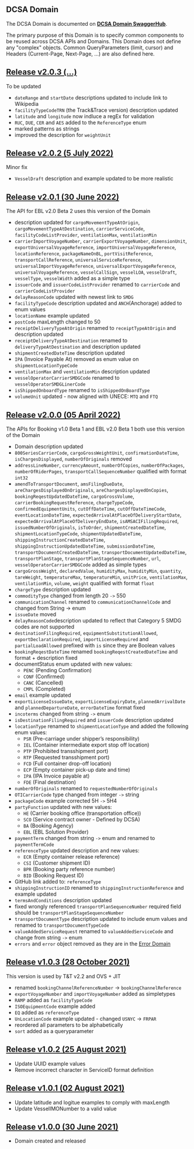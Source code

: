 ## DCSA Domain

The DCSA Domain is documented on [**DCSA Domain SwaggerHub**](https://app.swaggerhub.com/domains-docs/dcsaorg/DCSA_DOMAIN).

The primary purpose of this Domain is to specify common components to be reused across DCSA APIs and Domains. This Domain does not define any "complex" objects. Common QueryParameters (limit, cursor) and Headers (Current-Page, Next-Page, ...) are also defined here.

<a name="v203"></a>[Release v2.0.3 (...)](https://app.swaggerhub.com/domains-docs/dcsaorg/DCSA_DOMAIN/2.0.3)
---
To be updated

- `dateRange` and `startDate` descriptions updated to include link to Wikipedia
- `facilityTypeCodeTRN` (the Track&Trace version) description updated
- `latitude` and `longitude` now indluce a regEx for validation
- `RUC`, `DUE`, `CER` and `AES` added to the `ReferenceType` enum
- marked patterns as strings
- improved the description for `weightUnit`

<a name="v202"></a>[Release v2.0.2 (5 July 2022)](https://app.swaggerhub.com/domains-docs/dcsaorg/DCSA_DOMAIN/2.0.2)
---
Minor fix

- `VesselDraft` description and example updated to be more realistic

<a name="v201"></a>[Release v2.0.1 (30 June 2022)](https://app.swaggerhub.com/domains-docs/dcsaorg/DCSA_DOMAIN/2.0.1)
---
The API for EBL v2.0 Beta 2 uses this version of the Domain

- description updated for `cargoMovementTypeAtOrigin`, `cargoMovementTypeAtDestination`, `carrierServiceCode`, `facilityCodeListProvider`, `ventilationMax`, `ventilationMin`
- `carrierImportVoyageNumber`, `carrierExportVoyageNumber`, `dimensionUnit`, `exportUniversalVoyageReference`, `importUniversalVoyageReference`, `locationReference`, `packageNameOnBL`, `portVisitReference`, `transportCallReference`, `universalServiceReference`, `universalImportVoyageReference`, `universalExportVoyageReference`, `universalVoyageReference`, `vesselCallSign`, `vesselLOA`, `vesselDraft`, `vesselType`, `vesselWidth` added as a simple type
- `issuerCode` and `issuerCodeListProvider` renamed to `carrierCode` and `carrierCodeListProvider`
- `delayReasonCode` updated with newest link to `SMDG`
- `facilityTypeCode` description updated and `ANCH`(Anchorage) added to enum values
- `locationName` example updated
- `postCode` maxLength changed to 50
- `receiptDeliveryTypeAtOrigin` renamed to `receiptTypeAtOrigin` and description updated
- `receiptDeliveryTypeAtDestination` renamed to `deliveryTypeAtDestination` and description updated
- `shipmentCreatedDateTime` description updated
- `IPA` (Invoice Payable At) removed as enum value on `shipmentLocationTypeCode`
- `ventilationMax` and `ventilationMin` description updated
- `vesselOperatorCarrierSMDGCode` renamed to `vesselOperatorSMDGLinerCode`
- `isShippedOnboardType` renamed to `isShippedOnBoardType`
- `volumeUnit` updated - now aligned with UNECE: `MTQ` and `FTQ`

<a name="v200"></a>[Release v2.0.0 (05 April 2022)](https://app.swaggerhub.com/domains-docs/dcsaorg/DCSA_DOMAIN/2.0.0)
---
The APIs for Booking v1.0 Beta 1 and EBL v2.0 Beta 1 both use this version of the Domain

- Domain description updated
- `800SeriesCarrierCode`, `cargoGrossWeightUnit`, `confirmationDateTime`, `isChargesDisplayed`, `numberOfOriginals` removed
- `addressLineNumber`, `currencyAmount`, `numberOfCopies`, `numberOfPackages`, `numberOfRiderPages`, `transportCallSequenceNumber` qualified with format `int32`
- `amendToTransportDocument`, `amsFilingDueDate`, `areChargesDisplayedOnOriginals`, `areChargesDisplayedOnCopies`, `bookingReqestUpdatedDateTime`, `cargoGrossVolume`, `carrierBookingRequestReference`, `chargeTypeCode`, `confirmedEquipmentUnits`, `cutOffDateTime`, `cutOffDateTimeCode`, `eventLocationDateTime`, `expectedArrivalAtPlaceOfDeliveryStartDate`, `expectedArrivalAtPlaceOfDeliveryEndDate`, `isAMSACIFilingRequired`, `issuedNumberOfOriginals`, `isToOrder`, `shipmentCreatedDateTime`, `shipmentLocationTypeCode`, `shipmentUpdatedDateTime`, `shippingInstructionCreatedDateTime`, `shippingInstructionUpdatedDateTime`, `submissionDateTime`, `transportDocumentCreatedDateTime`, `transportDocumentUpdatedDateTime`, `transportPlanStage`, `transportPlanStageSequenceNumber`, `url`, `vesselOperatorCarrierSMDGCode` added as simple types
- `cargoGrossWeight`, `declaredValue`, `humidityMax`, `humidityMin`, `quantity`, `tareWeight`, `temperatureMax`, `temperatureMin`, `unitPrice`, `ventilationMax`, `ventilationMin`, `volume`, `weight` qualified with format `float`
- `chargeType` description updated
- `commodityType` changed from length 20 `->` 550
- `communicationChannel` renamed to `communicationChannelCode` and changed from String -> enum
- `issueDate` moved
- `delayReasonCode`description updated to reflect that Category 5 SMDG codes are not supported
- `destinationFilingRequired`, `equipmentSubstitutionAllowed`, `exportDeclarationRequired`, `importLicenseRequired` and `partialLoadAllowed` prefixed with `is` since they are Boolean values
- `bookingReqestDateTime` renamed `bookingReqestCreatedDateTime` and format + description fixed
- documentStatus enum updated with new values:
  - `PENC` (Pending Confirmation)
  - `CONF` (Confirmed)
  - `CANC` (Cancelled)
  - `CMPL` (Completed)
- `email` example updated
- `exportLicenseIssueDate`, `exportLicenseExpiryDate`, `plannedArrivalDate` and `plannedDepartureDate`, `errorDateTime` format fixed
- `incoterms` changed from string `->` enum
- `isDestinationFilingRequired` and `issuerCode` description updated
- `locationType` renamed to `shipmentLocationType` and added the following enum values:
  - `PSR` (Pre-carriage under shipper’s responsibility)
  - `IEL` (Container intermediate export stop off location)
  - `PTP` (Prohibited transshipment port)
  - `RTP` (Requested transshipment port)
  - `FCD` (Full container drop-off location)
  - `ECP` (Empty container pick-up date and time)
  - `IPA` (IPA  Invoice payable at)
  - `FDE` (Final destination)
- `numberOfOriginals` renamed to `requestedNumberOfOriginals`
- `OTICarrierCode` type changed from integer `->` string
- `packageCode` example corrected 5H `->` 5H4
- `partyFunction` updated with new values:
  - `HE` (Carrier booking office (transportation office))
  - `SCO` (Service contract owner - Defined by DCSA)
  - `BA` (Booking Agency)
  - `EBL` (EBL Solution Provider)
- `paymentTerm` changed from string `->` enum and renamed to `paymentTermCode`
- `referenceType` updated description and new values:
  - `ECR` (Empty container release reference)
  - `CSI` (Customer shipment ID)
  - `BPR` (Booking party reference number)
  - `BID` (Booking Request ID)
- GitHub link added to: `referenceType`
- `shippingInstructionID` renamed to `shippingInstructionReference` and example updated
- `termsAndConditions` description updated
- fixed wrongly referenced `transportPlanSequenceNumber` required field should be `transportPlanStageSequenceNumber`
- `transportDocumentType` description updated to include enum values and renamed to `transportDocumentTypeCode`
- `valueAddedServiceRequest` renamed to `valueAddedServiceCode` and change from string `->` enum
- `errors` and `error` object removed as they are in the <a href="https://github.com/dcsaorg/DCSA-OpenAPI/tree/master/domain/error">Error Domain</a>

<a name="v103"></a>[Release v1.0.3 (28 October 2021)](https://app.swaggerhub.com/domains-docs/dcsaorg/DCSA_DOMAIN/1.0.3)
---
This version is used by T&T v2.2 and OVS + JIT

- renamed `bookingChannelReferenceNumber` -> `bookingChannelReference`
- `exportVoyageNumber` and `importVoyageNumber` added as simpletypes
- `RAMP` added as `facilityTypeCode`
- `ISOEquipmentCode` example added
- `EQ` added as `referenceType`
- `UnLocationCode` example updated - changed `USNYC` -> `FRPAR`
- reordered all parameters to be alphabetically
- `sort` added as a queryparameter

<a name="v102"></a>[Release v1.0.2 (25 August 2021)](https://app.swaggerhub.com/domains-docs/dcsaorg/DCSA_DOMAIN/1.0.2)
---
- Update UUID example values
- Remove incorrect character in ServiceID format definition

<a name="v101"></a>[Release v1.0.1 (02 August 2021)](https://app.swaggerhub.com/domains-docs/dcsaorg/DCSA_DOMAIN/1.0.1)
---
- Update latitude and logitue examples to comply with maxLength
- Update VesselIMONumber to a valid value

<a name="v100"></a>[Release v1.0.0 (30 June 2021)](https://app.swaggerhub.com/domains-docs/dcsaorg/DCSA_DOMAIN/1.0.0)
---
- Domain created and released
